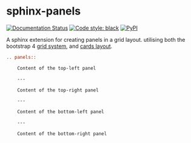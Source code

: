 # sphinx-panels

[![Documentation Status][rtd-badge]][rtd-link]
[![Code style: black][black-badge]][black-link]
[![PyPI][pypi-badge]][pypi-link]

A sphinx extension for creating panels in a grid layout.
utilising both the bootstrap 4
[grid system](https://www.w3schools.com/bootstrap/bootstrap_grid_system.asp),
and [cards layout](https://www.w3schools.com/bootstrap4/bootstrap_cards.asp).

```rst
.. panels::

    Content of the top-left panel

    ---

    Content of the top-right panel

    ---

    Content of the bottom-left panel

    ---

    Content of the bottom-right panel
```

[rtd-badge]: https://readthedocs.org/projects/sphinx-panels/badge/?version=latest
[rtd-link]: https://sphinx-panels.readthedocs.io/en/latest/?badge=latest
[black-badge]: https://img.shields.io/badge/code%20style-black-000000.svg
[black-link]: https://github.com/ambv/black
[pypi-badge]: https://img.shields.io/pypi/v/sphinx-panels.svg
[pypi-link]: https://pypi.org/project/sphinx-panels
